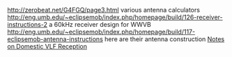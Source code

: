 http://zerobeat.net/G4FGQ/page3.html various antenna calculators
http://eng.umb.edu/~eclipsemob/index.php/homepage/build/126-receiver-instructions-2   a 60kHz receiver design for WWVB
http://eng.umb.edu/~eclipsemob/index.php/homepage/build/117-eclipsemob-antenna-instructions here are their antenna construction
[Notes on Domestic VLF Reception](http://abelian.org/vlfrx/)
